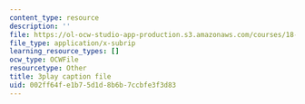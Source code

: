 ```yaml
---
content_type: resource
description: ''
file: https://ol-ocw-studio-app-production.s3.amazonaws.com/courses/18-06sc-linear-algebra-fall-2011/002ff64fe1b75d1d8b6b7ccbfe3f3d83_zWxhmBCdvFs.vtt
file_type: application/x-subrip
learning_resource_types: []
ocw_type: OCWFile
resourcetype: Other
title: 3play caption file
uid: 002ff64f-e1b7-5d1d-8b6b-7ccbfe3f3d83
---
```

